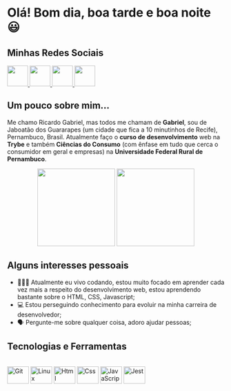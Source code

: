 # Olá! Bom dia, boa tarde e boa noite 😃

## Minhas Redes Sociais
<div>
<a href="https://github.com/RiicardoGabriel" target="_blank">
  <img src="https://cdn.iconscout.com/icon/free/png-256/github-108-438008.png" width="48px" height="48px">
</a> 
<a href="https://www.instagram.com/riicardogabriel/" target="_blank">
  <img src="https://cdn.icon-icons.com/icons2/1211/PNG/512/1491579602-yumminkysocialmedia36_83067.png" width="48px" height="48px">
</a> 
<a href="https://www.facebook.com/ricardogabriel.44/" target="_blank">
  <img src="https://i.ibb.co/zmYNW4p/facebook.png" width="48px" height="48px">
</a> 
<a href="https://www.linkedin.com/in/ricardo-gabriel-2543531a4/" target="_blank">
  <img src="https://i.ibb.co/Kx2GSrT/linkedin.png" width="48px" height="48px">
</a>
</div>

## Um pouco sobre mim...

Me chamo Ricardo Gabriel, mas todos me chamam de **Gabriel**, sou de Jaboatão dos Guararapes (um cidade que fica a 10 minutinhos de Recife), Pernambuco, Brasil.
Atualmente faço o **curso de desenvolvimento** web na **Trybe** e também **Ciências do Consumo** (com ênfase em tudo que cerca o consumidor em geral e empresas) na **Universidade Federal Rural de Pernambuco**.

<div align="center">
  <img height="180em" src="https://github-readme-stats.vercel.app/api?username=RiicardoGabriel&show_icons=true&theme=dracula&include_all_commits=true&count_private=true"/>
  <img height="180em" src="https://github-readme-stats.vercel.app/api/top-langs/?username=RiicardoGabriel&layout=compact&langs_count=7&theme=dracula"/>
</div>

## Alguns interesses pessoais

- 👨🏻‍💻 Atualmente eu vivo codando, estou muito focado em aprender cada vez mais a respeito do desenvolvimento web, estou aprendendo bastante sobre o HTML, CSS, Javascript;
- 💻 Estou perseguindo conhecimento para evoluir na minha carreira de desenvolvedor;
- 🗣️ Pergunte-me sobre qualquer coisa, adoro ajudar pessoas;

## Tecnologias e Ferramentas
<div style="display: inline_block"><br>
  <img align="center" alt="Git" height="40" width="50" src="https://cdn.jsdelivr.net/gh/devicons/devicon/icons/git/git-original.svg"> 
  <img align="center" alt="Linux" height="40" width="50" src="https://cdn.jsdelivr.net/gh/devicons/devicon/icons/linux/linux-original.svg">
  <img align="center" alt="Html" height="40" width="50" src="https://cdn.jsdelivr.net/gh/devicons/devicon/icons/html5/html5-plain-wordmark.svg">
  <img align="center" alt="Css" height="40" width="50" src="https://cdn.jsdelivr.net/gh/devicons/devicon/icons/css3/css3-plain-wordmark.svg">
  <img align="center" alt="JavaScript" height="40" width="50" src="https://cdn.jsdelivr.net/gh/devicons/devicon/icons/javascript/javascript-original.svg">
  <img align="center" alt="Jest" height="40" width="50" src="https://cdn.jsdelivr.net/gh/devicons/devicon/icons/jest/jest-plain.svg">
</div>
